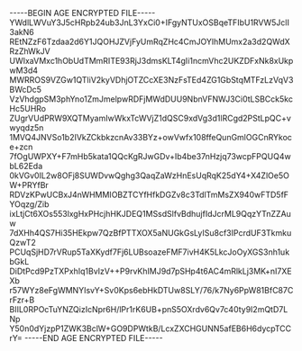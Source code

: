 -----BEGIN AGE ENCRYPTED FILE-----
YWdlLWVuY3J5cHRpb24ub3JnL3YxCi0+IFgyNTUxOSBqeTFIbU1RVW5JclI3akN6
REtNZzF6Tzdaa2d6Y1JQOHJZVjFyUmRqZHc4CmJOYlhMUmx2a3d2QWdXRzZhWkJV
UWIxaVMxc1hObUdTMmRITE93RjJ3dmsKLT4gIi1ncmVhc2UKZDFxNk8xUkpwM3d4
MWRROS9VZGw1QTliV2kyVDhjOTZCcXE3NzFsTEd4ZG1GbStqMTFzLzVqV3BWcDc5
VzVhdgpSM3phYno1ZmJmelpwRDFjMWdDUU9NbnVFNWJ3Ci0tLSBCck5kcHc5UHRo
ZUgrVUdPRW9XQTMyamIwWkxTcWVjZ1dQSC9xdVg3d1lRCgd2PStLpQC+vwyqdz5n
1MVQ4JNVSo1b2IVkZCkbkzcnAv33BYz+owVwfx108ffeQunGmlOGCnRYkoce+zcn
7fOgUWPXY+F7mHb5kata1QQcKgRJwGDv+Ib4be37nHzjq73wcpFPQUQ4wbL62Eda
0kVGv0IL2w8OFj8SUWDvwQghg3QaqZaWzHnEsUqRqK25dY4+X4ZlOe5OW+PRYfBr
RDVzKPwUCBxJ4nWHMMIOBZTCYfHfkDGZv8c3TdlTmMsZX940wFTD5fFYOqzg/Zib
ixLtjCt6XOs553lxgHxPHcjhHKJDEQ1MSsdSlfvBdhujfIdJcrML9QqzYTnZZAuw
7dXHh4QS7Hi35HEkpw7QzBfPTTXOX5aNUGkGsLyISu8cf3IPcrdUF3TkmkuQzwT2
PCUqSjHD7rVRup5TaXKydf7Fj6LUBsoazeFMF7ivH4K5LkcJoOyXGS3nh1ukbGkL
DiDtPcd9PzTXPxhIq1BvIzV++P9rvKhIMJ9d7pSHp4t6AC4mRlkLj3MK+nI7XEXb
r57WYz8eFgWMNYIsvY+Sv0Kps6ebHkDTUw8SLY/76/k7Ny6PpW81BfC87CrFzr+B
BIIL0RPOcTuYNZQizIcNpr6H/lPr1rK6UB+pnS5OXrdv6Qv7c40ty9I2mQtD7LNp
Y50n0dYjzpP1ZWK3BclW+GO9DPWtkB/LcxZXCHGUNN5afEB6H6dycpTCCrY=
-----END AGE ENCRYPTED FILE-----
